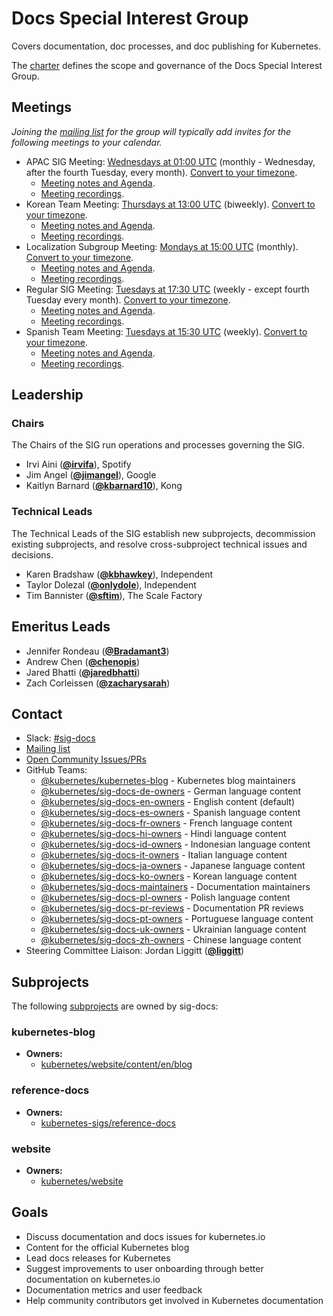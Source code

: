 <!---
This is an autogenerated file!

Please do not edit this file directly, but instead make changes to the
sigs.yaml file in the project root.

To understand how this file is generated, see https://git.k8s.io/community/generator/README.md
--->
# Docs Special Interest Group

Covers documentation, doc processes, and doc publishing for Kubernetes.

The [charter](charter.md) defines the scope and governance of the Docs Special Interest Group.

## Meetings
*Joining the [mailing list](https://groups.google.com/forum/#!forum/kubernetes-sig-docs) for the group will typically add invites for the following meetings to your calendar.*
* APAC SIG Meeting: [Wednesdays at 01:00 UTC](https://docs.google.com/document/d/1ddHwLK3kUMX1wVFIwlksjTk0MsqitBnWPe1LRa1Rx5A/edit) (monthly - Wednesday, after the fourth Tuesday, every month). [Convert to your timezone](http://www.thetimezoneconverter.com/?t=01:00&tz=UTC).
  * [Meeting notes and Agenda](https://docs.google.com/document/d/1ddHwLK3kUMX1wVFIwlksjTk0MsqitBnWPe1LRa1Rx5A/edit).
  * [Meeting recordings](https://www.youtube.com/playlist?list=PL69nYSiGNLP3b5hlx0YV7Lo7DtckM84y8).
* Korean Team Meeting: [Thursdays at 13:00 UTC](https://docs.google.com/document/d/1h5sMhBpPB5unJmBAS7KzDiPs-_eFQOu5o4UyHwMtFCA/edit) (biweekly). [Convert to your timezone](http://www.thetimezoneconverter.com/?t=13:00&tz=UTC).
  * [Meeting notes and Agenda](https://docs.google.com/document/d/1h5sMhBpPB5unJmBAS7KzDiPs-_eFQOu5o4UyHwMtFCA/edit).
  * [Meeting recordings](https://www.youtube.com/playlist?list=PLAOP7m08QDCWZ7RwGca6cU4vzrOMw3ht7).
* Localization Subgroup Meeting: [Mondays at 15:00 UTC](https://docs.google.com/document/d/1NwO1AN8Ea2zlK8uAdaDAKf1-LZDAFvSewIfrKqfl5No/) (monthly). [Convert to your timezone](http://www.thetimezoneconverter.com/?t=15:00&tz=UTC).
  * [Meeting notes and Agenda](https://docs.google.com/document/d/1NwO1AN8Ea2zlK8uAdaDAKf1-LZDAFvSewIfrKqfl5No/).
  * [Meeting recordings](https://www.youtube.com/playlist?list=PL69nYSiGNLP3b5hlx0YV7Lo7DtckM84y8).
* Regular SIG Meeting: [Tuesdays at 17:30 UTC](https://docs.google.com/document/d/1ddHwLK3kUMX1wVFIwlksjTk0MsqitBnWPe1LRa1Rx5A/edit) (weekly - except fourth Tuesday every month). [Convert to your timezone](http://www.thetimezoneconverter.com/?t=17:30&tz=UTC).
  * [Meeting notes and Agenda](https://docs.google.com/document/d/1ddHwLK3kUMX1wVFIwlksjTk0MsqitBnWPe1LRa1Rx5A/edit).
  * [Meeting recordings](https://www.youtube.com/playlist?list=PL69nYSiGNLP3b5hlx0YV7Lo7DtckM84y8).
* Spanish Team Meeting: [Tuesdays at 15:30 UTC](https://zoom.us/j/95918289494?pwd=Wk9Oa0xZUkFXSDV5OTFoZEZsTURCZz09) (weekly). [Convert to your timezone](http://www.thetimezoneconverter.com/?t=15:30&tz=UTC).
  * [Meeting notes and Agenda](https://docs.google.com/document/d/1jOTK1tqBRwlNQJUB88wfDnGxpdInxMJ7lIFDZy9cMGY).
  * [Meeting recordings](https://www.youtube.com/playlist?list=PL69nYSiGNLP3b5hlx0YV7Lo7DtckM84y8).

## Leadership

### Chairs
The Chairs of the SIG run operations and processes governing the SIG.

* Irvi Aini (**[@irvifa](https://github.com/irvifa)**), Spotify
* Jim Angel (**[@jimangel](https://github.com/jimangel)**), Google
* Kaitlyn Barnard (**[@kbarnard10](https://github.com/kbarnard10)**), Kong

### Technical Leads
The Technical Leads of the SIG establish new subprojects, decommission existing
subprojects, and resolve cross-subproject technical issues and decisions.

* Karen Bradshaw (**[@kbhawkey](https://github.com/kbhawkey)**), Independent
* Taylor Dolezal (**[@onlydole](https://github.com/onlydole)**), Independent
* Tim Bannister (**[@sftim](https://github.com/sftim)**), The Scale Factory

## Emeritus Leads

* Jennifer Rondeau (**[@Bradamant3](https://github.com/Bradamant3)**)
* Andrew Chen (**[@chenopis](https://github.com/chenopis)**)
* Jared Bhatti (**[@jaredbhatti](https://github.com/jaredbhatti)**)
* Zach Corleissen (**[@zacharysarah](https://github.com/zacharysarah)**)

## Contact
- Slack: [#sig-docs](https://kubernetes.slack.com/messages/sig-docs)
- [Mailing list](https://groups.google.com/forum/#!forum/kubernetes-sig-docs)
- [Open Community Issues/PRs](https://github.com/kubernetes/community/labels/sig%2Fdocs)
- GitHub Teams:
    - [@kubernetes/kubernetes-blog](https://github.com/orgs/kubernetes/teams/kubernetes-blog) - Kubernetes blog maintainers
    - [@kubernetes/sig-docs-de-owners](https://github.com/orgs/kubernetes/teams/sig-docs-de-owners) - German language content
    - [@kubernetes/sig-docs-en-owners](https://github.com/orgs/kubernetes/teams/sig-docs-en-owners) - English content (default)
    - [@kubernetes/sig-docs-es-owners](https://github.com/orgs/kubernetes/teams/sig-docs-es-owners) - Spanish language content
    - [@kubernetes/sig-docs-fr-owners](https://github.com/orgs/kubernetes/teams/sig-docs-fr-owners) - French language content
    - [@kubernetes/sig-docs-hi-owners](https://github.com/orgs/kubernetes/teams/sig-docs-hi-owners) - Hindi language content
    - [@kubernetes/sig-docs-id-owners](https://github.com/orgs/kubernetes/teams/sig-docs-id-owners) - Indonesian language content
    - [@kubernetes/sig-docs-it-owners](https://github.com/orgs/kubernetes/teams/sig-docs-it-owners) - Italian language content
    - [@kubernetes/sig-docs-ja-owners](https://github.com/orgs/kubernetes/teams/sig-docs-ja-owners) - Japanese language content
    - [@kubernetes/sig-docs-ko-owners](https://github.com/orgs/kubernetes/teams/sig-docs-ko-owners) - Korean language content
    - [@kubernetes/sig-docs-maintainers](https://github.com/orgs/kubernetes/teams/sig-docs-maintainers) - Documentation maintainers
    - [@kubernetes/sig-docs-pl-owners](https://github.com/orgs/kubernetes/teams/sig-docs-pl-owners) - Polish language content
    - [@kubernetes/sig-docs-pr-reviews](https://github.com/orgs/kubernetes/teams/sig-docs-pr-reviews) - Documentation PR reviews
    - [@kubernetes/sig-docs-pt-owners](https://github.com/orgs/kubernetes/teams/sig-docs-pt-owners) - Portuguese language content
    - [@kubernetes/sig-docs-uk-owners](https://github.com/orgs/kubernetes/teams/sig-docs-uk-owners) - Ukrainian language content
    - [@kubernetes/sig-docs-zh-owners](https://github.com/orgs/kubernetes/teams/sig-docs-zh-owners) - Chinese language content
- Steering Committee Liaison: Jordan Liggitt (**[@liggitt](https://github.com/liggitt)**)

## Subprojects

The following [subprojects][subproject-definition] are owned by sig-docs:
### kubernetes-blog
- **Owners:**
  - [kubernetes/website/content/en/blog](https://github.com/kubernetes/website/blob/master/content/en/blog/OWNERS)
### reference-docs
- **Owners:**
  - [kubernetes-sigs/reference-docs](https://github.com/kubernetes-sigs/reference-docs/blob/master/OWNERS)
### website
- **Owners:**
  - [kubernetes/website](https://github.com/kubernetes/website/blob/master/OWNERS)

[subproject-definition]: https://github.com/kubernetes/community/blob/master/governance.md#subprojects
<!-- BEGIN CUSTOM CONTENT -->
## Goals
* Discuss documentation and docs issues for kubernetes.io
* Content for the official Kubernetes blog
* Lead docs releases for Kubernetes
* Suggest improvements to user onboarding through better documentation on kubernetes.io
* Documentation metrics and user feedback
* Help community contributors get involved in Kubernetes documentation
<!-- END CUSTOM CONTENT -->
